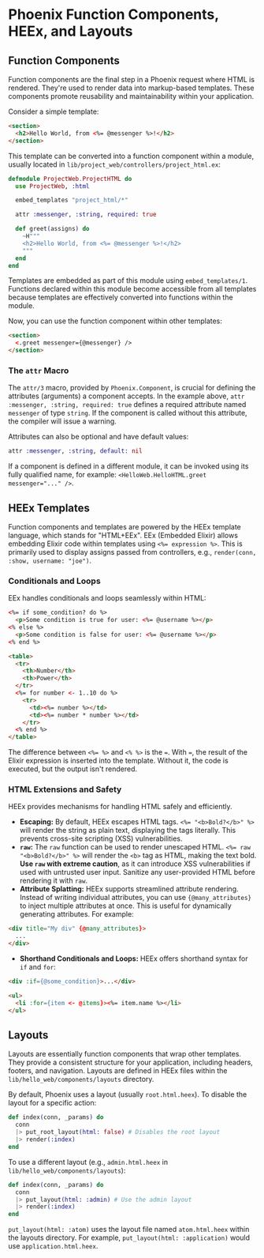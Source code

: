 # Phoenix Function Components, HEEx, and Layouts

## Function Components

Function components are the final step in a Phoenix request where HTML is rendered. They're used to render data into markup-based templates.  These components promote reusability and maintainability within your application.

Consider a simple template:

```html
<section>
  <h2>Hello World, from <%= @messenger %>!</h2>
</section>
```

This template can be converted into a function component within a module, usually located in `lib/project_web/controllers/project_html.ex`:

```elixir
defmodule ProjectWeb.ProjectHTML do
  use ProjectWeb, :html

  embed_templates "project_html/*"

  attr :messenger, :string, required: true

  def greet(assigns) do
    ~H"""
    <h2>Hello World, from <%= @messenger %>!</h2>
    """
  end
end
```

Templates are embedded as part of this module using `embed_templates/1`. Functions declared within this module become accessible from all templates because templates are effectively converted into functions within the module.

Now, you can use the function component within other templates:

```html
<section>
  <.greet messenger={@messenger} />
</section>
```

### The `attr` Macro

The `attr/3` macro, provided by `Phoenix.Component`, is crucial for defining the attributes (arguments) a component accepts.  In the example above, `attr :messenger, :string, required: true` defines a required attribute named `messenger` of type `string`.  If the component is called without this attribute, the compiler will issue a warning.

Attributes can also be optional and have default values:

```elixir
attr :messenger, :string, default: nil
```

If a component is defined in a different module, it can be invoked using its fully qualified name, for example: `<HelloWeb.HelloHTML.greet messenger="..." />`.


## HEEx Templates

Function components and templates are powered by the HEEx template language, which stands for "HTML+EEx". EEx (Embedded Elixir) allows embedding Elixir code within templates using `<%= expression %>`.  This is primarily used to display assigns passed from controllers, e.g., `render(conn, :show, username: "joe")`.

### Conditionals and Loops

EEx handles conditionals and loops seamlessly within HTML:

```html
<%= if some_condition? do %>
  <p>Some condition is true for user: <%= @username %></p>
<% else %>
  <p>Some condition is false for user: <%= @username %></p>
<% end %>
```

```html
<table>
  <tr>
    <th>Number</th>
    <th>Power</th>
  </tr>
  <%= for number <- 1..10 do %>
    <tr>
      <td><%= number %></td>
      <td><%= number * number %></td>
    </tr>
  <% end %>
</table>
```

The difference between `<%= %>` and `<% %>` is the `=`.  With `=`, the result of the Elixir expression is inserted into the template. Without it, the code is executed, but the output isn't rendered.

### HTML Extensions and Safety

HEEx provides mechanisms for handling HTML safely and efficiently.

* **Escaping:** By default, HEEx escapes HTML tags.  `<%= "<b>Bold?</b>" %>` will render the string as plain text, displaying the tags literally. This prevents cross-site scripting (XSS) vulnerabilities.
* **`raw`:** The `raw` function can be used to render unescaped HTML.  `<%= raw "<b>Bold?</b>" %>` will render the `<b>` tag as HTML, making the text bold.  **Use `raw` with extreme caution**, as it can introduce XSS vulnerabilities if used with untrusted user input. Sanitize any user-provided HTML before rendering it with `raw`.
* **Attribute Splatting:** HEEx supports streamlined attribute rendering. Instead of writing individual attributes, you can use `{@many_attributes}` to inject multiple attributes at once. This is useful for dynamically generating attributes. For example:

```html
<div title="My div" {@many_attributes}>
  ...
</div>
```

* **Shorthand Conditionals and Loops:** HEEx offers shorthand syntax for `if` and `for`:

```html
<div :if={@some_condition}>...</div>

<ul>
  <li :for={item <- @items}><%= item.name %></li>
</ul>
```


## Layouts

Layouts are essentially function components that wrap other templates. They provide a consistent structure for your application, including headers, footers, and navigation. Layouts are defined in HEEx files within the `lib/hello_web/components/layouts` directory.

By default, Phoenix uses a layout (usually `root.html.heex`).  To disable the layout for a specific action:

```elixir
def index(conn, _params) do
  conn
  |> put_root_layout(html: false) # Disables the root layout
  |> render(:index)
end
```

To use a different layout (e.g., `admin.html.heex` in `lib/hello_web/components/layouts`):


```elixir
def index(conn, _params) do
  conn
  |> put_layout(html: :admin) # Use the admin layout
  |> render(:index)
end
```

`put_layout(html: :atom)` uses the layout file named `atom.html.heex` within the layouts directory.  For example, `put_layout(html: :application)` would use `application.html.heex`.
